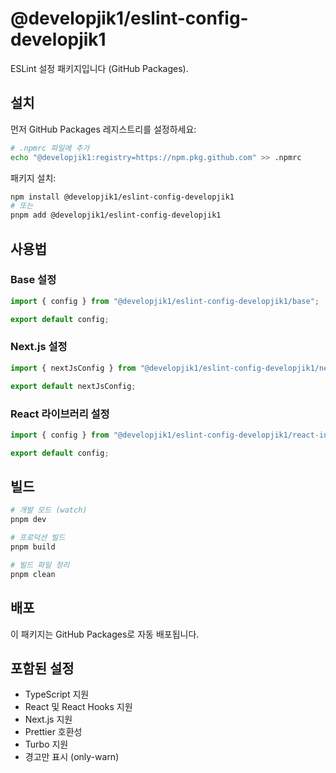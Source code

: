 # @developjik1/eslint-config-developjik1

ESLint 설정 패키지입니다 (GitHub Packages).

## 설치

먼저 GitHub Packages 레지스트리를 설정하세요:

```bash
# .npmrc 파일에 추가
echo "@developjik1:registry=https://npm.pkg.github.com" >> .npmrc
```

패키지 설치:

```bash
npm install @developjik1/eslint-config-developjik1
# 또는
pnpm add @developjik1/eslint-config-developjik1
```

## 사용법

### Base 설정

```js
import { config } from "@developjik1/eslint-config-developjik1/base";

export default config;
```

### Next.js 설정

```js
import { nextJsConfig } from "@developjik1/eslint-config-developjik1/next-js";

export default nextJsConfig;
```

### React 라이브러리 설정

```js
import { config } from "@developjik1/eslint-config-developjik1/react-internal";

export default config;
```

## 빌드

```bash
# 개발 모드 (watch)
pnpm dev

# 프로덕션 빌드
pnpm build

# 빌드 파일 정리
pnpm clean
```

## 배포

이 패키지는 GitHub Packages로 자동 배포됩니다.

## 포함된 설정

- TypeScript 지원
- React 및 React Hooks 지원
- Next.js 지원
- Prettier 호환성
- Turbo 지원
- 경고만 표시 (only-warn) 